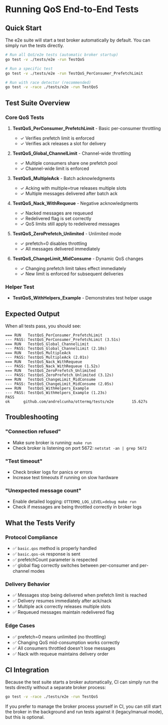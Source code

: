 # Running QoS End-to-End Tests

## Quick Start

The e2e suite will start a test broker automatically by default. You can simply run the tests directly.

```bash
# Run all QoS/e2e tests (automatic broker startup)
go test -v ./tests/e2e -run TestQoS

# Run a specific test
go test -v ./tests/e2e -run TestQoS_PerConsumer_PrefetchLimit

# Run with race detector (recommended)
go test -v -race ./tests/e2e -run TestQoS
```

## Test Suite Overview

### Core QoS Tests

1. **TestQoS_PerConsumer_PrefetchLimit** - Basic per-consumer throttling
   - ✓ Verifies prefetch limit is enforced
   - ✓ Verifies ack releases a slot for delivery

2. **TestQoS_Global_ChannelLimit** - Channel-wide throttling
   - ✓ Multiple consumers share one prefetch pool
   - ✓ Channel-wide limit is enforced

3. **TestQoS_MultipleAck** - Batch acknowledgments
   - ✓ Acking with multiple=true releases multiple slots
   - ✓ Multiple messages delivered after batch ack

4. **TestQoS_Nack_WithRequeue** - Negative acknowledgments
   - ✓ Nacked messages are requeued
   - ✓ Redelivered flag is set correctly
   - ✓ QoS limits still apply to redelivered messages

5. **TestQoS_ZeroPrefetch_Unlimited** - Unlimited mode
   - ✓ prefetch=0 disables throttling
   - ✓ All messages delivered immediately

6. **TestQoS_ChangeLimit_MidConsume** - Dynamic QoS changes
   - ✓ Changing prefetch limit takes effect immediately
   - ✓ New limit is enforced for subsequent deliveries

### Helper Test

- **TestQoS_WithHelpers_Example** - Demonstrates test helper usage

## Expected Output

When all tests pass, you should see:
```
=== RUN   TestQoS_PerConsumer_PrefetchLimit
--- PASS: TestQoS_PerConsumer_PrefetchLimit (3.51s)
=== RUN   TestQoS_Global_ChannelLimit
--- PASS: TestQoS_Global_ChannelLimit (2.18s)
=== RUN   TestQoS_MultipleAck
--- PASS: TestQoS_MultipleAck (2.01s)
=== RUN   TestQoS_Nack_WithRequeue
--- PASS: TestQoS_Nack_WithRequeue (1.52s)
=== RUN   TestQoS_ZeroPrefetch_Unlimited
--- PASS: TestQoS_ZeroPrefetch_Unlimited (3.12s)
=== RUN   TestQoS_ChangeLimit_MidConsume
--- PASS: TestQoS_ChangeLimit_MidConsume (2.05s)
=== RUN   TestQoS_WithHelpers_Example
--- PASS: TestQoS_WithHelpers_Example (1.23s)
PASS
ok      github.com/andrelcunha/ottermq/tests/e2e        15.627s
```

## Troubleshooting

### "Connection refused"
- Make sure broker is running: `make run`
- Check broker is listening on port 5672: `netstat -an | grep 5672`

### "Test timeout"
- Check broker logs for panics or errors
- Increase test timeouts if running on slow hardware

### "Unexpected message count"
- Enable detailed logging: `OTTERMQ_LOG_LEVEL=debug make run`
- Check if messages are being throttled correctly in broker logs

## What the Tests Verify

### Protocol Compliance
- ✅ `basic.qos` method is properly handled
- ✅ `basic.qos-ok` response is sent
- ✅ prefetchCount parameter is respected
- ✅ global flag correctly switches between per-consumer and per-channel modes

### Delivery Behavior
- ✅ Messages stop being delivered when prefetch limit is reached
- ✅ Delivery resumes immediately after ack/nack
- ✅ Multiple ack correctly releases multiple slots
- ✅ Requeued messages maintain redelivered flag

### Edge Cases
- ✅ prefetch=0 means unlimited (no throttling)
- ✅ Changing QoS mid-consumption works correctly
- ✅ All consumers throttled doesn't lose messages
- ✅ Nack with requeue maintains delivery order

## CI Integration

Because the test suite starts a broker automatically, CI can simply run the tests directly without a separate broker process:

```bash
go test -v -race ./tests/e2e -run TestQoS
```

If you prefer to manage the broker process yourself in CI, you can still start the broker in the background and run tests against it (legacy/manual mode), but this is optional.
